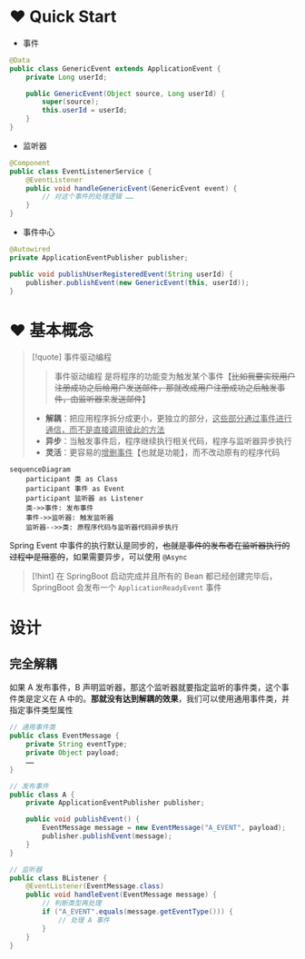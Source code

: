 
# ❤️ Quick Start
- 事件
```java
@Data
public class GenericEvent extends ApplicationEvent {
    private Long userId;

    public GenericEvent(Object source, Long userId) {
        super(source);
        this.userId = userId;
    }
}
```
- 监听器
```java
@Component 
public class EventListenerService {
	@EventListener
	public void handleGenericEvent(GenericEvent event) {
		// 对这个事件的处理逻辑 ……
	}
}
```
- 事件中心
```java
@Autowired
private ApplicationEventPublisher publisher;

public void publishUserRegisteredEvent(String userId) {
    publisher.publishEvent(new GenericEvent(this, userId));
}
```

# ❤️ 基本概念

> [!quote] 事件驱动编程
> 
> > 事件驱动编程 是将程序的功能变为触发某个事件【~~比如我要实现用户注册成功之后给用户发送邮件，那就改成用户注册成功之后触发事件，由监听器来发送邮件~~】
> 
> - **解耦**：把应用程序拆分成更小，更独立的部分，<u>这些部分通过事件进行通信，而不是直接调用彼此的方法</u>
> - **异步**：当触发事件后，程序继续执行相关代码，程序与监听器异步执行
> - **灵活**：更容易的<u>增删事件</u>【也就是功能】，而不改动原有的程序代码

```mermaid
sequenceDiagram
    participant 类 as Class
    participant 事件 as Event
    participant 监听器 as Listener
    类->>事件: 发布事件
    事件->>监听器: 触发监听器
    监听器-->>类: 原程序代码与监听器代码异步执行
```

Spring Event 中事件的执行默认是同步的，~~也就是事件的发布者在监听器执行的过程中是阻塞的~~，如果需要异步，可以使用 `@Async`

> [!hint] 在 SpringBoot 启动完成并且所有的 Bean 都已经创建完毕后，SpringBoot 会发布一个 `ApplicationReadyEvent` 事件

# 设计
## 完全解耦
如果 A 发布事件，B 声明监听器，那这个监听器就要指定监听的事件类，这个事件类是定义在 A 中的。**那就没有达到解耦的效果**，我们可以使用通用事件类，并指定事件类型属性

```java
// 通用事件类
public class EventMessage {
    private String eventType;
    private Object payload;
    ……
}

// 发布事件
public class A {
    private ApplicationEventPublisher publisher;

    public void publishEvent() {
        EventMessage message = new EventMessage("A_EVENT", payload);
        publisher.publishEvent(message);
    }
}

// 监听器
public class BListener {
    @EventListener(EventMessage.class)
    public void handleEvent(EventMessage message) {
        // 判断类型再处理
        if ("A_EVENT".equals(message.getEventType())) {
            // 处理 A 事件
        }
    }
}
```





